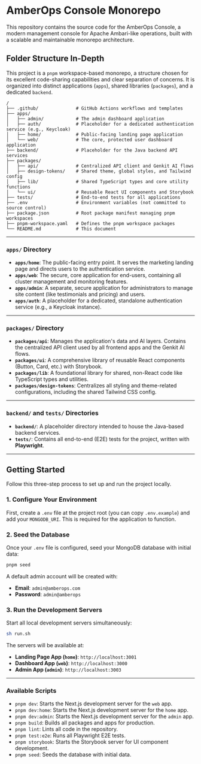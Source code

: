 # AmberOps Console Monorepo

This repository contains the source code for the AmberOps Console, a modern management console for Apache Ambari-like operations, built with a scalable and maintainable monorepo architecture.

## Folder Structure In-Depth

This project is a `pnpm` workspace-based monorepo, a structure chosen for its excellent code-sharing capabilities and clear separation of concerns. It is organized into distinct applications (`apps`), shared libraries (`packages`), and a dedicated `backend`.

```
/
├── .github/              # GitHub Actions workflows and templates
├── apps/
│   ├── admin/            # The admin dashboard application
│   ├── auth/             # Placeholder for a dedicated authentication service (e.g., Keycloak)
│   ├── home/             # Public-facing landing page application
│   └── web/              # The core, protected user dashboard application
├── backend/              # Placeholder for the Java backend API services
├── packages/
│   ├── api/              # Centralized API client and Genkit AI flows
│   ├── design-tokens/    # Shared theme, global styles, and Tailwind config
│   ├── lib/              # Shared TypeScript types and core utility functions
│   └── ui/               # Reusable React UI components and Storybook
├── tests/                # End-to-end tests for all applications
├── .env                  # Environment variables (not committed to source control)
├── package.json          # Root package manifest managing pnpm workspaces
├── pnpm-workspace.yaml   # Defines the pnpm workspace packages
└── README.md             # This document
```

---

### `apps/` Directory

*   **`apps/home`**: The public-facing entry point. It serves the marketing landing page and directs users to the authentication service.
*   **`apps/web`**: The secure, core application for end-users, containing all cluster management and monitoring features.
*   **`apps/admin`**: A separate, secure application for administrators to manage site content (like testimonials and pricing) and users.
*   **`apps/auth`**: A placeholder for a dedicated, standalone authentication service (e.g., a Keycloak instance).

---

### `packages/` Directory

*   **`packages/api`**: Manages the application's data and AI layers. Contains the centralized API client used by all frontend apps and the Genkit AI flows.
*   **`packages/ui`**: A comprehensive library of reusable React components (Button, Card, etc.) with Storybook.
*   **`packages/lib`**: A foundational library for shared, non-React code like TypeScript types and utilities.
*   **`packages/design-tokens`**: Centralizes all styling and theme-related configurations, including the shared Tailwind CSS config.

---

### `backend/` and `tests/` Directories

*   **`backend/`**: A placeholder directory intended to house the Java-based backend services.
*   **`tests/`**: Contains all end-to-end (E2E) tests for the project, written with **Playwright**.

---

## Getting Started

Follow this three-step process to set up and run the project locally.

### 1. Configure Your Environment

First, create a `.env` file at the project root (you can copy `.env.example`) and add your `MONGODB_URI`. This is required for the application to function.

### 2. Seed the Database

Once your `.env` file is configured, seed your MongoDB database with initial data:

```bash
pnpm seed
```

A default admin account will be created with:
*   **Email**: `admin@amberops.com`
*   **Password**: `admin@amberops`

### 3. Run the Development Servers

Start all local development servers simultaneously:

```bash
sh run.sh
```

The servers will be available at:
*   **Landing Page App (`home`)**: `http://localhost:3001`
*   **Dashboard App (`web`)**: `http://localhost:3000`
*   **Admin App (`admin`)**: `http://localhost:3003`

---

### Available Scripts

- `pnpm dev`: Starts the Next.js development server for the `web` app.
- `pnpm dev:home`: Starts the Next.js development server for the `home` app.
- `pnpm dev:admin`: Starts the Next.js development server for the `admin` app.
- `pnpm build`: Builds all packages and apps for production.
- `pnpm lint`: Lints all code in the repository.
- `pnpm test:e2e`: Runs all Playwright E2E tests.
- `pnpm storybook`: Starts the Storybook server for UI component development.
- `pnpm seed`: Seeds the database with initial data.

